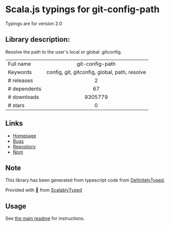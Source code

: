 
# Scala.js typings for git-config-path

Typings are for version 2.0

## Library description:
Resolve the path to the user's local or global .gitconfig.

|                    |                 |
| ------------------ | :-------------: |
| Full name          | git-config-path |
| Keywords           | config, git, gitconfig, global, path, resolve |
| # releases         | 2 |
| # dependents       | 67 |
| # downloads        | 9305779 |
| # stars            | 0 |

## Links
- [Homepage](https://github.com/jonschlinkert/git-config-path)
- [Bugs](https://github.com/jonschlinkert/git-config-path/issues)
- [Repository](https://github.com/jonschlinkert/git-config-path)
- [Npm](https://www.npmjs.com/package/git-config-path)
    


## Note
This library has been generated from typescript code from [DefinitelyTyped](https://definitelytyped.org).

Provided with :purple_heart: from [ScalablyTyped](https://github.com/oyvindberg/ScalablyTyped)

## Usage
See [the main readme](../../readme.md) for instructions.


